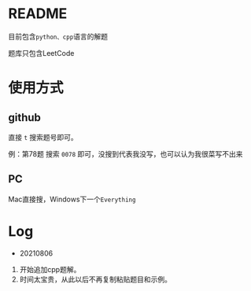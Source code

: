 # README

目前包含`python、cpp`语言的解题

题库只包含LeetCode

# 使用方式

## github

直接 `t` 搜索题号即可。

例：第78题 搜索 `0078` 即可，没搜到代表我没写，也可以认为我很菜写不出来

## PC

Mac直接搜，Windows下一个`Everything`

# Log

- 20210806

1. 开始追加cpp题解。
2. 时间太宝贵，从此以后不再复制粘贴题目和示例。